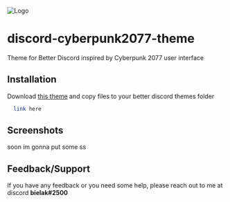 
![Logo](https://i.imgur.com/djIlKox.png)


# discord-cyberpunk2077-theme

Theme for Better Discord inspired by Cyberpunk 2077 user interface
## Installation

Download [this theme](https://betterdiscord.app/) and copy files to your better discord themes folder

```bash
  link here
```
    
## Screenshots

soon im gonna put some ss




## Feedback/Support

If you have any feedback or you need some help, please reach out to me at discord **bielak#2500**


